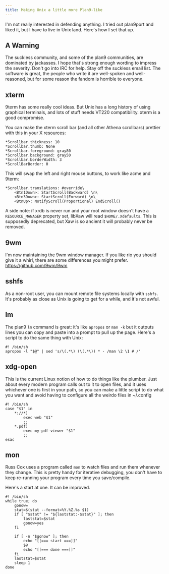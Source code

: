 ```yaml
---
title: Making Unix a little more Plan9-like
---
```


I'm not really interested in defending anything.
I tried out plan9port and liked it,
but I have to live in Unix land.
Here's how I set that up.

A Warning
--------

The suckless community,
and some of the plan9 communities,
are dominated by jackasses.
I hope that's strong enough wording to impress the severity.
Don't go into IRC for help.
Stay off the suckless email list.
The software is great,
the people who write it are well-spoken and well-reasoned,
but for some reason the fandom is horrible to everyone.

xterm
-----

9term has some really cool ideas.
But Unix has a long history of using graphical terminals,
and lots of stuff needs VT220 compatibility.
xterm is a good compromise.

You can make the xterm scroll bar (and all other Athena scrollbars) prettier
with this in your X resources:

	*Scrollbar.thickness: 10
	*Scrollbar.thumb: None
	*Scrollbar.foreground: gray80
	*Scrollbar.background: gray50
	*Scrollbar.borderWidth: 3
	*ScrollBarBorder: 0

This will swap the left and right mouse buttons,
to work like acme and 9term:

	*Scrollbar.translations: #override\
		<Btn1Down>: StartScroll(Backward) \n\
		<Btn3Down>: StartScroll(Forward) \n\
		<BtnUp>: NotifyScroll(Proportional) EndScroll()

A side note:
if xrdb is never run and your root window doesn't have a
`RESOURCE_MANAGER` property set,
libXaw will read `$HOME/.Xdefaults`.
This is supposedly deprecated,
but Xaw is so ancient it will probably never be removed.


9wm
----

I'm now maintaining the 9wm window manager.
If you like rio you should give it a whirl,
there are some differences you might prefer.
https://github.com/9wm/9wm


sshfs
-----

As a non-root user,
you can mount remote file systems locally with `sshfs`.
It's probably as close as Unix is going to get for a while,
and it's not awful.


lm
--

The plan9 `lm` command is great:
it's like `apropos` or `man -k` but it outputs lines you can
copy and paste into a prompt to pull up the page.
Here's a script to do the same thing with Unix:

	#! /bin/sh
	apropos -l "$@" | sed 's/\(.*\) (\(.*\)) * - /man \2 \1 # /'


xdg-open
--------

This is the current Linux notion of how to do things like the plumber.
Just about every modern program calls out to it to open files,
and it uses whichever one is first in your path,
so you can make a little script to do what you want and
avoid having to configure all the weirdo files in ~/.config

	#! /bin/sh
	case "$1" in
		*://*)
			exec web "$1"
			;;
		*.pdf)
			exec my-pdf-viewer "$1"
			;;
	esac


mon
---

Russ Cox uses a program called `mon`
to watch files and run them whenever they change.
This is pretty handy for iterative debugging,
you don't have to keep re-running your program every time you
save/compile.

Here's a start at one.
It can be improved.

	#! /bin/sh
	while true; do
		gonow=
		stat=$(stat --format=%Y.%Z.%s $1)
		if [ "$stat" != "${laststat:-$stat}" ]; then
			laststat=$stat
			gonow=yes
		fi

		if [ -n "$gonow" ]; then
			echo "[[=== start ===]]"
			$@
			echo "[[=== done ===]]"
		fi
		laststat=$stat
		sleep 1
	done


